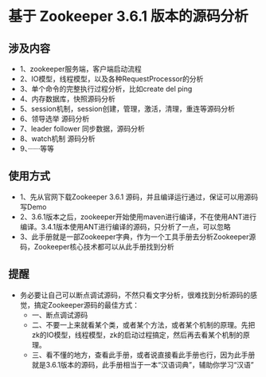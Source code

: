 # 基于 Zookeeper 3.6.1 版本的源码分析

## 涉及内容
+ 1、zookeeper服务端，客户端启动流程
+ 2、IO模型，线程模型，以及各种RequestProcessor的分析
+ 3、单个命令的完整执行过程分析，比如create del  ping
+ 4、内存数据库，快照源码分析
+ 5、session机制，session创建，管理，激活，清理，重连等源码分析
+ 6、领导选举 源码分析
+ 7、leader  follower 同步数据，源码分析
+ 8、watch机制 源码分析
+ 9、······等等
## 使用方式
+ 1、先从官网下载Zookeeper 3.6.1 源码，并且编译运行通过，保证可以用源码写Demo
+ 2、3.6.1版本之后，zookeeper开始使用maven进行编译，不在使用ANT进行编译。3.4.1版本使用ANT进行编译的源码，只分析了一点，可以忽略
+ 3、此手册就是一部Zookeeper字典，作为一个工具手册去分析Zookeeper源码，Zookeeper核心技术都可以从此手册找到分析
## 提醒
+ 务必要让自己可以断点调试源码，不然只看文字分析，很难找到分析源码的感觉，搞定Zookeeper源码的最佳方式：
   * 一、断点调试源码
   * 二、不要一上来就看某个类，或者某个方法，或者某个机制的原理。先把zk的IO模型，线程模型，zk的启动过程搞定，然后再去看某个机制的原理。
   * 三、看不懂的地方，查看此手册，或者说直接看此手册也行，因为此手册就是3.6.1版本的源码，此手册相当于一本“汉语词典”，辅助你学习“汉语”



  